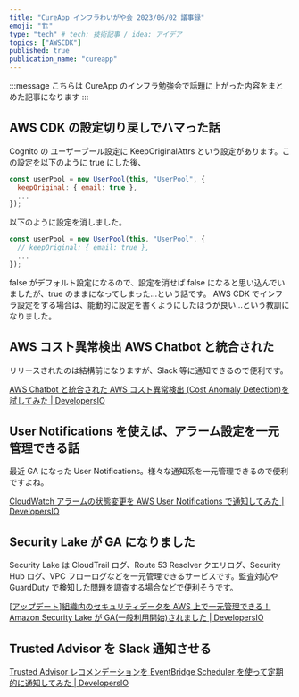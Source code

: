 ```yaml
---
title: "CureApp インフラわいがや会 2023/06/02 議事録"
emoji: "🏗"
type: "tech" # tech: 技術記事 / idea: アイデア
topics: ["AWSCDK"]
published: true
publication_name: "cureapp"
---
```


:::message
こちらは CureApp のインフラ勉強会で話題に上がった内容をまとめた記事になります
:::

## AWS CDK の設定切り戻しでハマった話

Cognito の ユーザープール設定に KeepOriginalAttrs という設定があります。この設定を以下のように true にした後、

```javascript
const userPool = new UserPool(this, "UserPool", {
  keepOriginal: { email: true },
  ...
});
```

以下のように設定を消しました。

```javascript
const userPool = new UserPool(this, "UserPool", {
  // keepOriginal: { email: true },
  ...
});
```

false がデフォルト設定になるので、設定を消せば false になると思い込んでいましたが、true のままになってしまった…という話です。
AWS CDK でインフラ設定をする場合は、能動的に設定を書くようにしたほうが良い…という教訓になりました。

## AWS コスト異常検出 AWS Chatbot と統合された

リリースされたのは結構前になりますが、Slack 等に通知できるので便利です。

[AWS Chatbot と統合された AWS コスト異常検出 (Cost Anomaly Detection)を試してみた | DevelopersIO](https://dev.classmethod.jp/articles/aws-cost-anomaly-detection-integration-chatbot/)

## User Notifications を使えば、アラーム設定を一元管理できる話

最近 GA になった User Notifications。様々な通知系を一元管理できるので便利ですよね。

[CloudWatch アラームの状態変更を AWS User Notifications で通知してみた | DevelopersIO](https://dev.classmethod.jp/articles/cloudwatch-alarm-aws-user-notifications/)

## Security Lake が GA になりました

Security Lake は CloudTrail ログ、Route 53 Resolver クエリログ、Security Hub ログ、VPC フローログなどを一元管理できるサービスです。監査対応や GuardDuty で検知した問題を調査する場合などで便利そうです。

[[アップデート]組織内のセキュリティデータを AWS 上で一元管理できる！Amazon Security Lake が GA(一般利用開始)されました | DevelopersIO](https://dev.classmethod.jp/articles/amazon-security-lake-ga/)

## Trusted Advisor を Slack 通知させる

[Trusted Advisor レコメンデーションを EventBridge Scheduler を使って定期的に通知してみた | DevelopersIO](https://dev.classmethod.jp/articles/trusted-advisor-eventbridge-scheduler/)
